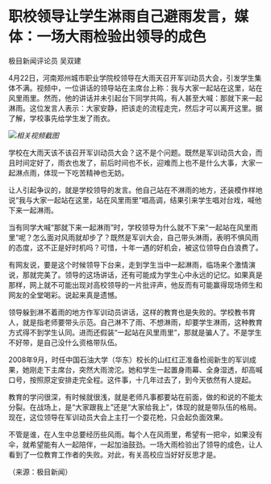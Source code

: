 # 职校领导让学生淋雨自己避雨发言，媒体：一场大雨检验出领导的成色

极目新闻评论员 吴双建

4月22日，河南郑州城市职业学院校领导在大雨天召开军训动员大会，引发学生集体不满。视频中，一位讲话的领导站在主席台上称：我与大家一起站在这里，站在风里雨里。然而，他的讲话并未引起台下同学共鸣，有人甚至大喊：那就下来一起淋雨。这位发言人表示：大家安静，把该走的流程走完，然后才可以离开这里。据了解，学校事先给学生发了雨衣。

![](https://inews.gtimg.com/om_bt/OTAOJuqorbAQ_Cz-Z4WXC7_jQMalce_B44pdvSFE82cjEAA/1000)_相关视频截图_

学校在大雨天该不该召开军训动员大会？这不是个问题。既然是军训动员大会，而且时间定好了，雨衣也发了，前后时间也不长，迎难而上也不是什么大事，大家一起淋点雨，体现一下吃苦精神也无妨。

让人引起争议的，就是学校领导的发言。他自己站在不淋雨的地方，还装模作样地说“我与大家一起站在这里，站在风里雨里”唱高调，结果引来学生唱对台戏，喊他下来一起淋雨。

当有同学大喊“那就下来一起淋雨”时，学校领导为什么就不下来“一起站在风里雨里”呢？怎么面对风雨就却步了？既然是军训大会，自己带头淋雨，表明不惧风雨的态度，这不正是好时机吗？可惜，十年一遇的好机会，被这位领导白白浪费了。

有网友说，要是这个时候领导下台来，走到学生当中一起淋雨，临场来个激情演说，那就完美了。领导的这场讲话，还有可能成为学生心中永远的记忆。如果真是那样，网上就不可能出现对高校领导的一片批评声，他反而有可能赢得现场师生和网友的全堂喝彩。说起来真是遗憾。

领导躲到淋不着雨的地方作军训动员讲话，这样的教育也是失败的。学校教书育人，就是指老师要带头示范。自己淋不了雨、不想淋雨，却要学生淋雨，这种教育方式得不到学生认同。进而还假装“一起站在风里雨里”，那就是骗人了。不是学生不好带，是自己没什么资格带队伍。

2008年9月，时任中国石油大学（华东）校长的山红红正准备检阅新生的军训成果，她刚走下主席台，突然大雨滂沱。她和学生一起置身雨幕、全身湿透，却高喊口号，按照原定安排走完全程。这件事，十几年过去了，到今天依然有人提起。

教育的学问很深，有时候就很浅，就是老师凡事都要站在前面，做的和说的不能太分裂。在战场上，是“大家跟我上”还是“大家给我上”，体现的就是带队伍的格局。现在，这位领导在军训动员大会上主打一个耍花枪，只会起负面效果。

不管是谁，在人生中总要经历些风雨。每个人在风雨里，希望有一把伞，如果没有伞，就希望能有人一起陪伴，一起加油鼓劲。一场大雨检验出了领导的成色，让人看到了一位教育工作者的失败。对此，有关高校应当好好反思才是。

（来源：极目新闻）

